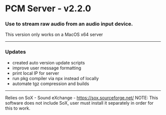 # PCM Server - v2.2.0
### Use to stream raw audio from an audio input device.

This version only works on a MacOS x64 server

----

### Updates
 - created auto version update scripts
 - improve user message formatting
 - print local IP for server
 - run pkg compiler via npx instead of locally
 - automate tgz compression and builds

----

Relies on SoX - Sound eXchange - https://sox.sourceforge.net/
NOTE: This software does not include SoX, user must install it separately in order for this to work.
